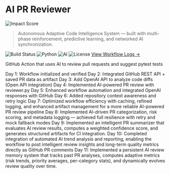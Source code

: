 #  AI PR Reviewer

![Impact Score](https://github.com/<YOUR_USERNAME>/<YOUR_REPO>/blob/main/recruiter_badge.svg)
> Autonomous Adaptive Code Intelligence System — built with multi-phase reinforcement, predictive learning, and networked AI synchronization.

![Build Status](https://img.shields.io/github/actions/workflow/status/sam4cpu/ai-pr-reviewer/pr-review.yml?label=build)
![Python](https://img.shields.io/badge/python-3.10-blue)
![AI](https://img.shields.io/badge/powered%20by-AI-purple)
![License](https://img.shields.io/badge/license-MIT-green)
[View Workflow Logs →](https://github.com/sam4cpu/ai-pr-reviewer/actions)

GitHub Action that uses AI to review pull requests and suggest pytest tests

Day 1: Workflow initialized and verified
Day 2: Integrated GitHub REST API + saved PR data as artifact
Day 3: Add OpenAI API to analyze code diffs (Open API integration)
Day 4: Implemented AI-powered PR review with reviewer.py
Day 5: Enhanced workflow automation and integrated OpenAI responses with GitHub
Day 6: Added repository context awareness and retry logic
Day 7: Optimized workflow efficiency with caching, refined logging, and enhanced artifact management for a more reliable AI-powered PR review pipeline
Day 8: Implemented AI-driven PR categorization, risk scoring, and metadata logging — achieved full resilience with retry and mock fallback modes
Day 9: Implemented an intelligent PR summarizer that evaluates AI review results, computes a weighted confidence score, and generates structured artifacts for CI integration.
Day 10: Completed integration of automated AI trend analysis and reporting, enabling the workflow to post intelligent review insights and long-term quality metrics directly as GitHub PR comments
Day 11: Implemented a persistent AI review memory system that tracks past PR analyses, computes adaptive metrics (risk trends, priority averages, per-category stats), and dynamically evolves review quality over time.
